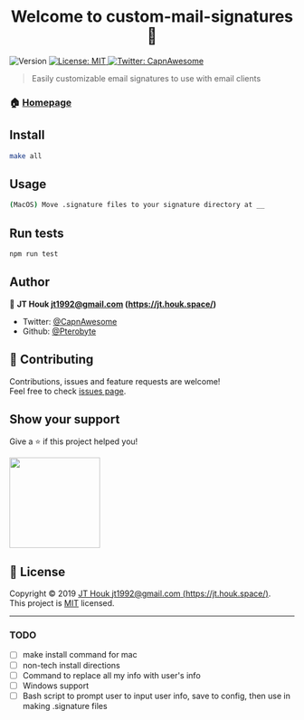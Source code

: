 <h1 align="center">Welcome to custom-mail-signatures 👋</h1>
<p>
  <img alt="Version" src="https://img.shields.io/badge/version-0.1.0-blue.svg?cacheSeconds=2592000" />
  <a href="https://github.com/Pterobyte/custom-mail-signatures/blob/master/LICENSE">
    <img alt="License: MIT" src="https://img.shields.io/badge/License-MIT-yellow.svg" target="_blank" />
  </a>
  <a href="https://twitter.com/CapnAwesome">
    <img alt="Twitter: CapnAwesome" src="https://img.shields.io/twitter/follow/CapnAwesome.svg?style=social" target="_blank" />
  </a>
</p>

> Easily customizable email signatures to use with email clients

### 🏠 [Homepage](pterobyte.github.io/custom-mail-signatures)

## Install

```sh
make all
```

## Usage

```sh
(MacOS) Move .signature files to your signature directory at __
```

## Run tests

```sh
npm run test
```

## Author

👤 **JT Houk <jt1992@gmail.com> (https://jt.houk.space/)**

* Twitter: [@CapnAwesome](https://twitter.com/CapnAwesome)
* Github: [@Pterobyte](https://github.com/Pterobyte)

## 🤝 Contributing

Contributions, issues and feature requests are welcome!<br />Feel free to check [issues page](https://github.com/Pterobyte/custom-mail-signatures/issues).

## Show your support

Give a ⭐️ if this project helped you!

<a href="https://www.patreon.com/TerminallyChill">
  <img src="https://c5.patreon.com/external/logo/become_a_patron_button@2x.png" width="160">
</a>

## 📝 License

Copyright © 2019 [JT Houk <jt1992@gmail.com> (https://jt.houk.space/)](https://github.com/Pterobyte).<br />
This project is [MIT](https://github.com/Pterobyte/custom-mail-signatures/blob/master/LICENSE) licensed.

***

### TODO

* [ ] make install command for mac
* [ ] non-tech install directions
* [ ] Command to replace all my info with user's info
* [ ] Windows support
* [ ] Bash script to prompt user to input user info, save to config, then use in making .signature files